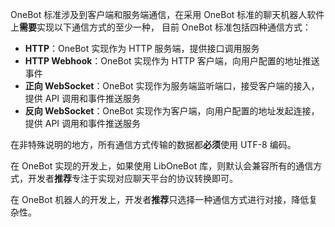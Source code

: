 OneBot 标准涉及到客户端和服务端通信，在采用 OneBot 标准的聊天机器人软件上**需要**实现以下通信方式的至少一种， 目前 OneBot 标准包括四种通信方式：

- **HTTP**：OneBot 实现作为 HTTP 服务端，提供接口调用服务
- **HTTP Webhook**：OneBot 实现作为 HTTP 客户端，向用户配置的地址推送事件
- **正向 WebSocket**：OneBot 实现作为服务端监听端口，接受客户端的接入，提供 API 调用和事件推送服务
- **反向 WebSocket**：OneBot 实现作为客户端，向用户配置的地址发起连接，提供 API 调用和事件推送服务

在非特殊说明的地方，所有通信方式传输的数据都**必须**使用 UTF-8 编码。

在 OneBot 实现的开发上，如果使用 LibOneBot 库，则默认会兼容所有的通信方式，开发者**推荐**专注于实现对应聊天平台的协议转换即可。

在 OneBot 机器人的开发上，开发者**推荐**只选择一种通信方式进行对接，降低复杂性。